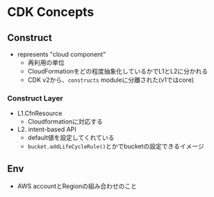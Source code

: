 # CDK Concepts

## Construct

* represents "cloud component"
  * 再利用の単位
  * CloudFormationをどの程度抽象化しているかでL1とL2に分かれる
  * CDK v2から、`constructs` moduleに分離された(v1ではcore)

### Construct Layer

* L1.CfnResource
  * Cloudformationに対応する
* L2. intent-based API
  * default値を設定してくれている
  * `bucket.addLifeCycleRule()`とかでbucketの設定できるイメージ

## Env

* AWS accountとRegionの組み合わせのこと
